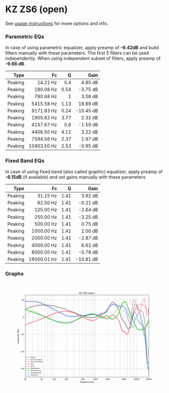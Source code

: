 # KZ ZS6 (open)
See [usage instructions](https://github.com/jaakkopasanen/AutoEq#usage) for more options and info.

### Parametric EQs
In case of using parametric equalizer, apply preamp of **-9.42dB** and build filters manually
with these parameters. The first 5 filters can be used independently.
When using independent subset of filters, apply preamp of **-9.66 dB**.

| Type    | Fc          |    Q | Gain      |
|--------:|------------:|-----:|----------:|
| Peaking | 14.21 Hz    | 0.4  | 4.85 dB   |
| Peaking | 180.08 Hz   | 0.54 | -3.75 dB  |
| Peaking | 780.68 Hz   | 1    | 3.08 dB   |
| Peaking | 5415.58 Hz  | 1.13 | 18.69 dB  |
| Peaking | 9171.83 Hz  | 0.24 | -10.45 dB |
| Peaking | 1905.62 Hz  | 3.77 | 2.32 dB   |
| Peaking | 4157.67 Hz  | 0.6  | -1.59 dB  |
| Peaking | 4406.50 Hz  | 4.12 | 3.22 dB   |
| Peaking | 7594.56 Hz  | 2.37 | 1.97 dB   |
| Peaking | 10403.50 Hz | 2.53 | -0.95 dB  |

### Fixed Band EQs
In case of using fixed band (also called graphic) equalizer, apply preamp of **-6.15dB**
(if available) and set gains manually with these parameters.

| Type    | Fc          |    Q | Gain      |
|--------:|------------:|-----:|----------:|
| Peaking | 31.25 Hz    | 1.41 | 3.92 dB   |
| Peaking | 62.50 Hz    | 1.41 | -0.21 dB  |
| Peaking | 125.00 Hz   | 1.41 | -2.64 dB  |
| Peaking | 250.00 Hz   | 1.41 | -3.25 dB  |
| Peaking | 500.00 Hz   | 1.41 | 0.75 dB   |
| Peaking | 1000.00 Hz  | 1.41 | 2.00 dB   |
| Peaking | 2000.00 Hz  | 1.41 | -2.87 dB  |
| Peaking | 4000.00 Hz  | 1.41 | 6.62 dB   |
| Peaking | 8000.00 Hz  | 1.41 | -0.78 dB  |
| Peaking | 16000.01 Hz | 1.41 | -10.81 dB |

### Graphs
![](./KZ%20ZS6%20(open).png)